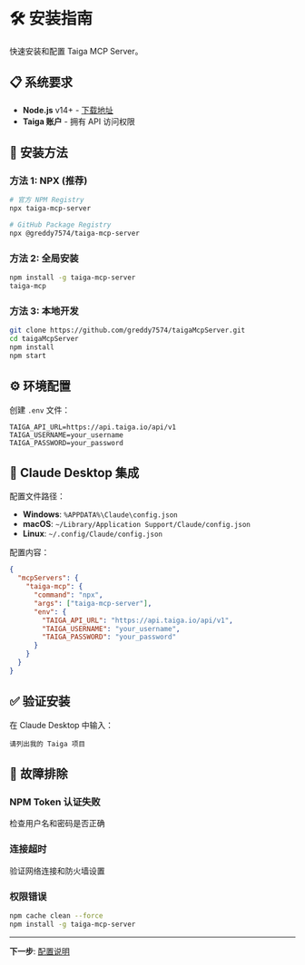 # 🛠️ 安装指南

快速安装和配置 Taiga MCP Server。

## 📋 系统要求

- **Node.js** v14+ - [下载地址](https://nodejs.org)
- **Taiga 账户** - 拥有 API 访问权限

## 🚀 安装方法

### 方法 1: NPX (推荐)
```bash
# 官方 NPM Registry
npx taiga-mcp-server

# GitHub Package Registry
npx @greddy7574/taiga-mcp-server
```

### 方法 2: 全局安装
```bash
npm install -g taiga-mcp-server
taiga-mcp
```

### 方法 3: 本地开发
```bash
git clone https://github.com/greddy7574/taigaMcpServer.git
cd taigaMcpServer
npm install
npm start
```

## ⚙️ 环境配置

创建 `.env` 文件：
```env
TAIGA_API_URL=https://api.taiga.io/api/v1
TAIGA_USERNAME=your_username
TAIGA_PASSWORD=your_password
```

## 🔗 Claude Desktop 集成

配置文件路径：
- **Windows**: `%APPDATA%\Claude\config.json`
- **macOS**: `~/Library/Application Support/Claude/config.json`
- **Linux**: `~/.config/Claude/config.json`

配置内容：
```json
{
  "mcpServers": {
    "taiga-mcp": {
      "command": "npx",
      "args": ["taiga-mcp-server"],
      "env": {
        "TAIGA_API_URL": "https://api.taiga.io/api/v1",
        "TAIGA_USERNAME": "your_username",
        "TAIGA_PASSWORD": "your_password"
      }
    }
  }
}
```

## ✅ 验证安装

在 Claude Desktop 中输入：
```
请列出我的 Taiga 项目
```

## 🔧 故障排除

### NPM Token 认证失败
检查用户名和密码是否正确

### 连接超时
验证网络连接和防火墙设置

### 权限错误
```bash
npm cache clean --force
npm install -g taiga-mcp-server
```

---

**下一步**: [配置说明](configuration.md)